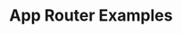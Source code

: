 ---
title: 'App Router Examples'
description: 'App Router Examples'  
link: 'https://app-router.vercel.app/'
imageURL: 'https://res.cloudinary.com/dc6mrv5cb/image/upload/v1718793790/personal-resources/nextjs/app-router.vercel.app__telybn_wcc5lc.webp'
---